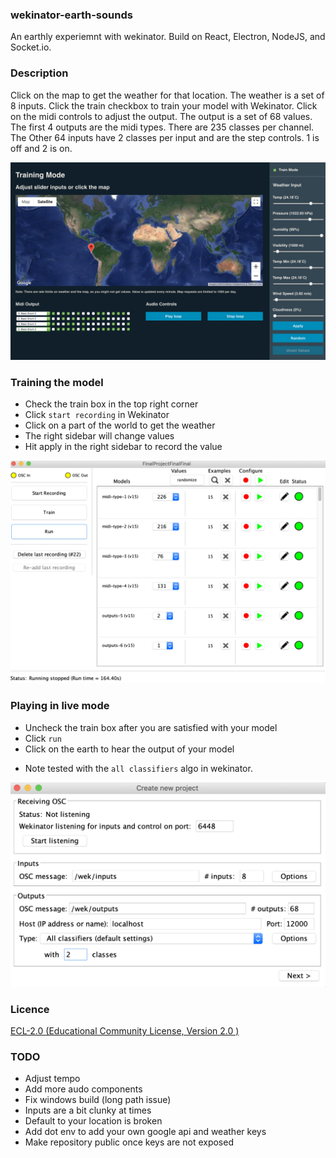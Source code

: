 ### wekinator-earth-sounds

An earthly experiemnt with wekinator. Build on React, Electron, NodeJS, and Socket.io.

### Description

Click on the map to get the weather for that location. The weather is a set of 8 inputs. Click the train checkbox to train your model with Wekinator. Click on the midi controls to adjust the output. The output is a set of 68 values. The first 4 outputs are the midi types. There are 235 classes per channel. The Other 64 inputs have 2 classes per input and are the step controls. 1 is off and 2 is on.

![alt text](/icons/app-screenshot.png 'Working model')

### Training the model

- Check the train box in the top right corner
- Click `start recording` in Wekinator
- Click on a part of the world to get the weather
- The right sidebar will change values
- Hit apply in the right sidebar to record the value

![alt text](/icons/model-example.png 'Working model')

### Playing in live mode

- Uncheck the train box after you are satisfied with your model
- Click `run`
- Click on the earth to hear the output of your model

* Note tested with the `all classifiers` algo in wekinator.

![alt text](/icons/setup.png 'setup model')

### Licence

[ECL-2.0 (Educational Community License, Version 2.0 )](LICENSE.md)

### TODO

- Adjust tempo
- Add more audo components
- Fix windows build (long path issue)
- Inputs are a bit clunky at times
- Default to your location is broken
- Add dot env to add your own google api and weather keys
- Make repository public once keys are not exposed
